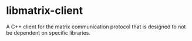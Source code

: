 # libmatrix-client
A C++ client for the matrix communication protocol that is designed to not be dependent on specific libraries.
